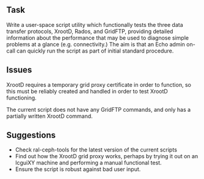 ## Task
Write a user-space script utility which functionally tests the three data transfer protocols, XrootD, Rados, and GridFTP, providing detailed information about the performance that may be used to diagnose simple problems at a glance (e.g. connectivity.) The aim is that an Echo admin on-call can quickly run the script as part of initial standard procedure.

## Issues
XrootD requires a temporary grid proxy certificate in order to function, so this must be reliably created and handled in order to test XrootD functioning.

The current script does not have any GridFTP commands, and only has a partially written XrootD command.

## Suggestions
- Check ral-ceph-tools for the latest version of the current scripts
- Find out how the XrootD grid proxy works, perhaps by trying it out on an lcguiXY machine and performing a manual functional test. 
- Ensure the script is robust against bad user input.

